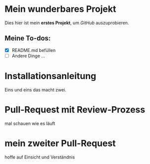 # Mein wunderbares Projekt
Dies hier ist mein **erstes Projekt**, um *GitHub* auszuprobieren.

## Meine To-dos:
- [x] README.md befüllen
- [ ] Andere Dinge ...

# Installationsanleitung
Eins und eins das macht zwei.

# Pull-Request mit Review-Prozess
mal schauen wie es läuft

# mein zweiter Pull-Request
hoffe auf Einsicht und Verständnis
